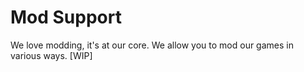 # Mod Support

We love modding, it's at our core. We allow you to mod our games in various ways. [WIP]